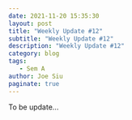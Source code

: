 ```yaml
---
date: 2021-11-20 15:35:30
layout: post
title: "Weekly Update #12"
subtitle: "Weekly Update #12"
description: "Weekly Update #12"
category: blog
tags:
   - Sem A
author: Joe Siu
paginate: true
---
```

To be update...
